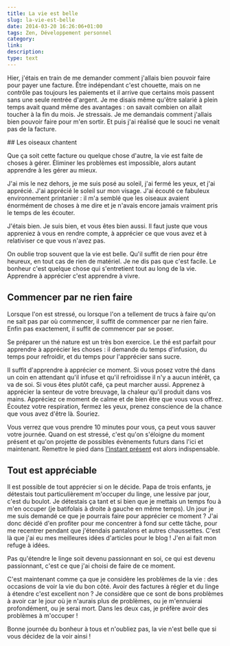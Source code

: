```yaml
---
title: La vie est belle
slug: la-vie-est-belle
date: 2014-03-20 16:26:06+01:00
tags: Zen, Développement personnel
category: 
link: 
description: 
type: text
---
```


Hier, j'étais en train de me demander comment j'allais bien pouvoir faire pour payer une facture. Être indépendant c'est chouette, mais on ne contrôle pas toujours les paiements et il arrive que certains mois passent sans une seule rentrée d'argent. Je me disais même qu'être salarié à plein temps avait quand même des avantages : on savait combien on allait toucher à la fin du mois. Je stressais. Je me demandais comment j'allais bien pouvoir faire pour m'en sortir. Et puis j'ai réalisé que le souci ne venait pas de la facture. 
<!-- TEASER_END -->
## Les oiseaux chantent

Que ça soit cette facture ou quelque chose d'autre, la vie est faite de choses à gérer. Éliminer les problèmes est impossible, alors autant apprendre à les gérer au mieux.

J'ai mis le nez dehors, je me suis posé au soleil, j'ai fermé les yeux, et j'ai apprécié. J'ai apprécié le soleil sur mon visage. J'ai écouté ce fabuleux environnement printanier : il m'a semblé que les oiseaux avaient énormément de choses à me dire et je n'avais encore jamais vraiment pris le temps de les écouter.

J'étais bien. Je suis bien, et vous êtes bien aussi. Il faut juste que vous appreniez à vous en rendre compte, à apprécier ce que vous avez et à relativiser ce que vous n'avez pas.

On oublie trop souvent que la vie est belle. Qu'il suffit de rien pour être heureux, en tout cas de rien de matériel. Je ne dis pas que c'est facile. Le bonheur c'est quelque chose qui s'entretient tout au long de la vie. Apprendre à apprécier c'est apprendre à vivre.

## Commencer par ne rien faire

Lorsque l'on est stressé, ou lorsque l'on a tellement de trucs à faire qu'on ne sait pas par où commencer, il suffit de commencer par ne rien faire. Enfin pas exactement, il suffit de commencer par se poser.

Se préparer un thé nature est un très bon exercice. Le thé est parfait pour apprendre à apprécier les choses : il demande du temps d'infusion, du temps pour refroidir, et du temps pour l'apprécier sans sucre. 

Il suffit d'apprendre à apprécier ce moment. Si vous posez votre thé dans un coin en attendant qu'il infuse et qu'il refroidisse il n'y a aucun intérêt, ça va de soi. Si vous êtes plutôt café, ça peut marcher aussi. Apprenez à apprécier la senteur de votre breuvage, la chaleur qu'il produit dans vos mains. Appréciez ce moment de calme et de bien être que vous vous offrez. Écoutez votre respiration, fermez les yeux, prenez conscience de la chance que vous avez d'être là. Souriez.

Vous verrez que vous prendre 10 minutes pour vous, ça peut vous sauver votre journée. Quand on est stressé, c'est qu'on s'éloigne du moment présent et qu'on projette de possibles évènements futurs dans l'ici et maintenant. Remettre le pied dans [l'instant présent](/blog/le-pouvoir-du-moment-présent/) est alors indispensable.

## Tout est appréciable

Il est possible de tout apprécier si on le décide. Papa de trois enfants, je détestais tout particulièrement m'occuper du linge, une lessive par jour, c'est du boulot. Je détestais ça tant et si bien que je mettais un temps fou à m'en occuper (je batifolais à droite à gauche en même temps). Un jour je me suis demandé ce que je pourrais faire pour apprécier ce moment ? J'ai donc décidé d'en profiter pour me concentrer à fond sur cette tâche, pour me recentrer pendant que j'étendais pantalons et autres chaussettes. C'est là que j'ai eu mes meilleures idées d'articles pour le blog ! J'en ai fait mon refuge à idées.

Pas qu'étendre le linge soit devenu passionnant en soi, ce qui est devenu passionnant, c'est ce que j'ai choisi de faire de ce moment.

C'est maintenant comme ça que je considère les problèmes de la vie : des occasions de voir la vie du bon côté. Avoir des factures à régler et du linge à étendre c'est excellent non ? Je considère que ce sont de bons problèmes à avoir car le jour où je n'aurais plus de problèmes, ou je m'ennuierai profondément, ou je serai mort. Dans les deux cas, je préfère avoir des problèmes à m'occuper !

Bonne journée du bonheur à tous et n'oubliez pas, la vie n'est belle que si vous décidez de la voir ainsi !

